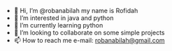 - 👋 Hi, I’m @robanabilah my name is Rofidah
- 👀 I’m interested in java and python
- 🌱 I’m currently learning python
- 💞️ I’m looking to collaborate on some simple projects
- 📫 How to reach me e-mail: robanabilah@gmail.com

<!---
robanabilah/robanabilah is a ✨ special ✨ repository because its `README.md` (this file) appears on your GitHub profile.
You can click the Preview link to take a look at your changes.
--->
